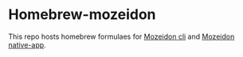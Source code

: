 # Homebrew-mozeidon

This repo hosts homebrew formulaes for [Mozeidon cli](https://github.com/egovelox/mozeidon) and [Mozeidon native-app](https://github.com/egovelox/mozeidon-native-app/).

